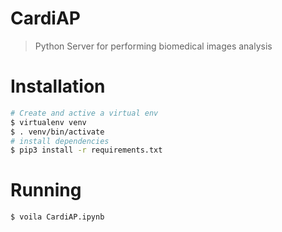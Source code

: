 CardiAP
=======

> Python Server for performing biomedical images analysis

# Installation

```bash
# Create and active a virtual env
$ virtualenv venv
$ . venv/bin/activate
# install dependencies
$ pip3 install -r requirements.txt 
```

# Running 

```bash
$ voila CardiAP.ipynb
```


